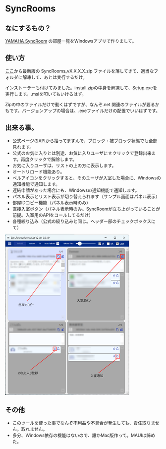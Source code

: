 # SyncRooms
## なにするもの？
[YAMAHA SyncRoom](https://syncroom.yamaha.com) の部屋一覧をWindowsアプリで作りまして。

## 使い方
[ここ](https://github.com/XiAce-Lite/SyncRooms/releases/latest)から最新版の  SyncRooms_vX.X.X.X.zip ファイルを落してきて、適当なフォルダに解凍して、あとは実行するだけ。

インストーラーも付けてみました。install.zipの中身を解凍して、Setup.exeを実行します。.msiを叩いてもいけるはず。

Zipの中のファイルだけで動くはずですが、なんぞ.net 関連のファイルが要るかもです。バージョンアップの場合は、.exeファイルだけの配置でいいはずです。

## 出来る事。
- 公式ページのAPIから拾ってますんで、ブロック・被ブロック状態でも全部見れます。
- 公式のお気に入りとは別途、お気に入りユーザに☆クリックで登録出来ます。再度クリックで解除します。
- お気に入りユーザは、リストの上の方に表示します。
- オートリロード機能あり。
- ベルアイコンをクリックすると、そのユーザが入室した場合に、Windowsの通知機能で通知します。
- 連結申請があった場合にも、Windowsの通知機能で通知します。
- パネル表示とリスト表示が切り替えられます（サンプル画面はパネル表示）
- 部屋IDコピー機能（パネル表示時のみ）
- 直接入室ボタン（パネル表示時のみ。SyncRoomが立ち上がっていることが前提。入室用のAPIをコールしてるだけ）
- 各種絞り込み（公式の絞り込みと同じ。ヘッダー部のチェックボックスにて）

<img src="sample_images/panel.png" alt="sample" width="400px">

## その他
- このツールを使った事でなんぞ不利益や不具合が発生しても、責任取りません。取れません。
- 多分、Windows依存の機能はないので、誰かMac版作って。MAUIは諦めた。
